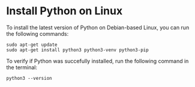 # Install Python on Linux

To install the latest version of Python on Debian-based Linux, you can run the following commands:


```
sudo apt-get update
sudo apt-get install python3 python3-venv python3-pip
```

To verify if Python was succefully installed, run the following command in the terminal:

```
python3 --version
```
